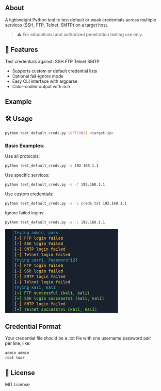 
## About
A lightweight Python tool to test default or weak credentials across multiple services (SSH, FTP, Telnet, SMTP) on a target host.

> ⚠️ For educational and authorized penetration testing use only.


## 🚀 Features
Test credentials against:
    SSH
    FTP
    Telnet
    SMTP
- Supports custom or default credential lists
- Optional fail-ignore mode
- Easy CLI interface with argparse
- Color-coded output with rich

## Example

## 🛠️ Usage

```bash
python test_default_creds.py [OPTIONS] <target-ip>
```

### Basic Examples:

Use all protocols:

```bash
python test_defualt_creds.py -a 192.168.1.1
```

Use specific services:

```bash
python test_default_creds.py -s -f 192.168.1.1
```

Use custom credentials:

```bash
python test_default_creds.py -s -x creds.txt 192.168.1.1
```

Ignore failed logins:

```bash
python test_default_creds.py -a -i 192.168.1.1
```
![results](./assets/results.png)


## Credential Format
Your credential file should be a .txt file with one username password pair per line, like:
```
admin admin
root toor
```
## 📜 License

MIT License
